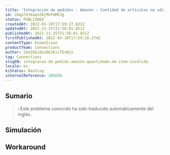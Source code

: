 ```yaml
---
title: 'Integración de pedidos - Amazon - Cantidad de artículos no válida'
id: 2Aqp7dJ8aqnZAjMxFmME3g
status: PUBLISHED
createdAt: 2022-03-10T17:59:27.633Z
updatedAt: 2022-11-25T21:56:01.851Z
publishedAt: 2022-11-25T21:56:01.851Z
firstPublishedAt: 2022-03-10T17:59:28.274Z
contentType: knownIssue
productTeam: Connections
author: 2mXZkbi0oi061KicTExNjo
tag: Connections
slugEN: integracao-de-pedido-amazon-quantidade-de-item-invalida
locale: es
kiStatus: Backlog
internalReference: 385656
---
```


## Sumario

>ℹ️ Este problema conocido ha sido traducido automáticamente del inglés.



## Simulación



## Workaround




